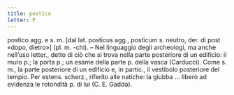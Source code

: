 ```yaml
---
title: postìco
letter: P
---
```

postìco agg. e s. m. [dal lat. postīcus agg., postīcum s. neutro, der. di post «dopo, dietro»] (pl. m. -chi). – Nel linguaggio degli archeologi, ma anche nell’uso letter., detto di ciò che si trova nella parte posteriore di un edificio: il muro p.; la porta p.; un esame della parte p. della vasca (Carducci). Come s. m., la parte posteriore di un edificio e, in partic., il vestibolo posteriore del tempio. Per estens. scherz., riferito alle natiche: la giubba ... liberò ad evidenza le rotondità p. di lui (C. E. Gadda).